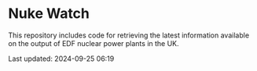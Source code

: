 # Nuke Watch

This repository includes code for retrieving the latest information available on the output of EDF nuclear power plants in the UK.

Last updated: 2024-09-25 06:19